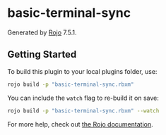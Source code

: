# basic-terminal-sync
Generated by [Rojo](https://github.com/rojo-rbx/rojo) 7.5.1.

## Getting Started
To build this plugin to your local plugins folder, use:

```bash
rojo build -p "basic-terminal-sync.rbxm"
```

You can include the `watch` flag to re-build it on save:

```bash
rojo build -p "basic-terminal-sync.rbxm" --watch
```

For more help, check out [the Rojo documentation](https://rojo.space/docs).
